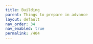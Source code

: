 ```yaml
---
title: Building
parent: Things to prepare in advance
layout: default
nav_order: 34
nav_enabled: true
permalink: /404
---
```

